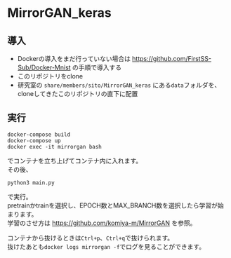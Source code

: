 # MirrorGAN_keras

## 導入
- Dockerの導入をまだ行っていない場合は https://github.com/FirstSS-Sub/Docker-Mnist の手順で導入する
- このリポジトリをclone
- 研究室の `share/members/sito/MirrorGAN_keras` にある`data`フォルダを、cloneしてきたこのリポジトリの直下に配置

## 実行
```
docker-compose build
docker-compose up
docker exec -it mirrorgan bash
```
でコンテナを立ち上げてコンテナ内に入れます。  
その後、
```
python3 main.py
```
で実行。  
pretrainかtrainを選択し、EPOCH数とMAX_BRANCH数を選択したら学習が始まります。  
学習のさせ方は https://github.com/komiya-m/MirrorGAN を参照。
  
コンテナから抜けるときは`Ctrl+p`、`Ctrl+q`で抜けられます。  
抜けたあとも`docker logs mirrorgan -f`でログを見ることができます。
